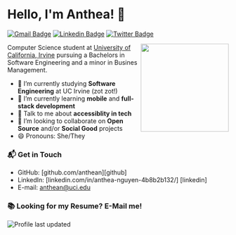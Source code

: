 # Hello, I'm Anthea! 👋

[![Gmail Badge](https://img.shields.io/badge/-anthean@uci.edu-c14438?style=flat&logo=Gmail&logoColor=white)](mailto:anthean@uci.edu "Connect via Email")
[![Linkedin Badge](https://img.shields.io/badge/-Anthea%20Nguyen-0072b1?style=flat&logo=Linkedin&logoColor=white)](https://www.linkedin.com/in/anthea-nguyen/ "Connect on LinkedIn")
[![Twitter Badge](https://img.shields.io/badge/-@_anthean-00acee?style=flat&logo=Twitter&logoColor=white)](https://twitter.com/intent/follow?screen_name=_anthean "Follow on Twitter")

<img align='right' src='https://media.giphy.com/media/bcKmIWkUMCjVm/giphy.gif' width='200"'>

Computer Science student at [University of California, Irvine](https://www.ics.uci.edu/) pursuing a Bachelors in Software Engineering and a minor in Busines Management. 

- 🔭 I’m currently studying **Software Engineering** at UC Irvine (zot zot!)
- 🌱 I’m currently learning **mobile** and **full-stack development**
- 💬 Talk to me about **accessiblity in tech** 
- 👯 I’m looking to collaborate on **Open Source** and/or **Social Good** projects
- 😄 Pronouns: She/They


### 📬 Get in Touch

- GitHub: [github.com/anthean][github]
- LinkedIn: [linkedin.com/in/anthea-nguyen-4b8b2b132/] [linkedin]
- E-mail: anthean@uci.edu 

### 📚 Looking for my Resume? E-Mail me!


![Profile last updated](https://img.shields.io/github/last-commit/anthean/anthean/master?label=Last%20updated&style=flat)

<!--
**anthean/anthean** is a ✨ _special_ ✨ repository because its `README.md` (this file) appears on your GitHub profile.
![Anthea's github stats](https://github-readme-stats.vercel.app/api?username=anthean&show_icons=true&hide_border=true)
Here are some ideas to get you started:

- 🔭 I’m currently working on ...
- 🌱 I’m currently learning ...
- 👯 I’m looking to collaborate on ...
- 🤔 I’m looking for help with ...
- 💬 Ask me about ...
- 📫 How to reach me: ...
- 😄 Pronouns: ...
- ⚡ Fun fact: ...
-->
